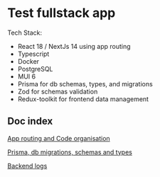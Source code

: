 # Test fullstack app

Tech Stack:

- React 18 / NextJs 14 using app routing
- Typescript
- Docker
- PostgreSQL
- MUI 6
- Prisma for db schemas, types, and migrations
- Zod for schemas validation
- Redux-toolkit for frontend data management

## Doc index

[App routing and Code organisation](pages/codeSplitting.md)

[Prisma, db migrations, schemas and types](pages/prisma.md)

[Backend logs](pages/backendLogs.md)
